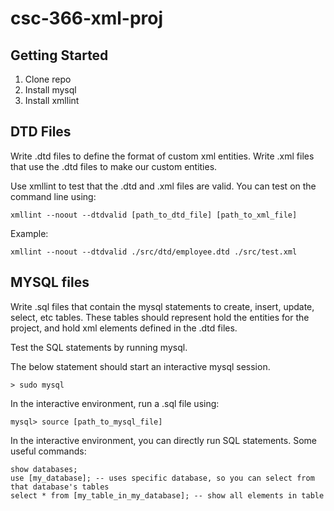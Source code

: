 # csc-366-xml-proj

## Getting Started
1. Clone repo
2. Install mysql 
3. Install xmllint

## DTD Files
Write .dtd files to define the format of custom xml entities.
Write .xml files that use the .dtd files to make our custom entities.

Use xmllint to test that the .dtd and .xml files are valid. You can test on the command line using:
```
xmllint --noout --dtdvalid [path_to_dtd_file] [path_to_xml_file]
```

Example:
```
xmllint --noout --dtdvalid ./src/dtd/employee.dtd ./src/test.xml
```

## MYSQL files
Write .sql files that contain the mysql statements to create, insert, update, select, etc tables.
These tables should represent hold the entities for the project, and hold xml elements defined in the .dtd files.

Test the SQL statements by running mysql.

The below statement should start an interactive mysql session.
```
> sudo mysql
```

In the interactive environment, run a .sql file using:
```
mysql> source [path_to_mysql_file]
```

In the interactive environment, you can directly run SQL statements. Some useful commands:
```
show databases;
use [my_database]; -- uses specific database, so you can select from that database's tables
select * from [my_table_in_my_database]; -- show all elements in table
```